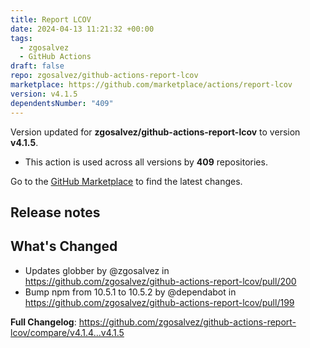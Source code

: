 ```yaml
---
title: Report LCOV
date: 2024-04-13 11:21:32 +00:00
tags:
  - zgosalvez
  - GitHub Actions
draft: false
repo: zgosalvez/github-actions-report-lcov
marketplace: https://github.com/marketplace/actions/report-lcov
version: v4.1.5
dependentsNumber: "409"
---
```



Version updated for **zgosalvez/github-actions-report-lcov** to version **v4.1.5**.
- This action is used across all versions by **409** repositories.

Go to the [GitHub Marketplace](https://github.com/marketplace/actions/report-lcov) to find the latest changes.

## Release notes

## What's Changed
* Updates globber by @zgosalvez in https://github.com/zgosalvez/github-actions-report-lcov/pull/200
* Bump npm from 10.5.1 to 10.5.2 by @dependabot in https://github.com/zgosalvez/github-actions-report-lcov/pull/199


**Full Changelog**: https://github.com/zgosalvez/github-actions-report-lcov/compare/v4.1.4...v4.1.5
